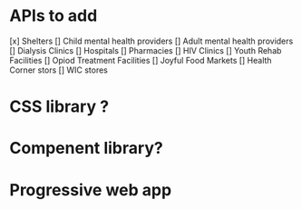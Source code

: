 # APIs to add

[x] Shelters
[] Child mental health providers
[] Adult mental health providers
[] Dialysis Clinics
[] Hospitals
[] Pharmacies
[] HIV Clinics
[] Youth Rehab Facilities
[] Opiod Treatment Facilities
[] Joyful Food Markets
[] Health Corner stors
[] WIC stores

# CSS library ?

# Compenent library?

# Progressive web app
